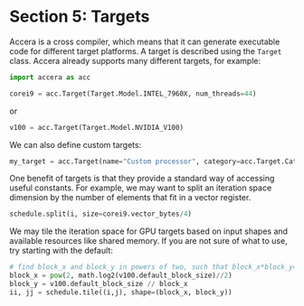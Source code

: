 [//]: # (Project: Accera)
[//]: # (Version: v1.2.1)

# Section 5: Targets
Accera is a cross compiler, which means that it can generate executable code for different target platforms. A target is described using the `Target` class. Accera already supports many different targets, for example: 
```python
import accera as acc

corei9 = acc.Target(Target.Model.INTEL_7960X, num_threads=44)
```
or
```python
v100 = acc.Target(Target.Model.NVIDIA_V100)
```

We can also define custom targets:
```python
my_target = acc.Target(name="Custom processor", category=acc.Target.Category.CPU, architecture=acc.Target.Architecture.X86_64, family="Broadwell", extensions=["MMX", "SSE", "SSE2", "SSE3", "SSSE3", "SSE4", "SSE4.1", "SSE4.2", "AVX", "AVX2", "FMA3"], num_cores=22, num_threads=44, frequency_GHz=3.2, turbo_frequency_GHz=3.8, cache_sizes=[32, 256, 56320], cache_lines=[64, 64, 64])
```

One benefit of targets is that they provide a standard way of accessing useful constants. For example, we may want to split an iteration space dimension by the number of elements that fit in a vector register.
```python
schedule.split(i, size=corei9.vector_bytes/4)
```
We may tile the iteration space for GPU targets based on input shapes and available resources like shared memory. If you are not sure of what to use, try starting with the default:
```python
# find block_x and block_y in powers of two, such that block_x*block_y=v100.default_block_size.
block_x = pow(2, math.log2(v100.default_block_size)//2)
block_y = v100.default_block_size // block_x
ii, jj = schedule.tile((i,j), shape=(block_x, block_y))
```

<div style="page-break-after: always;"></div>
